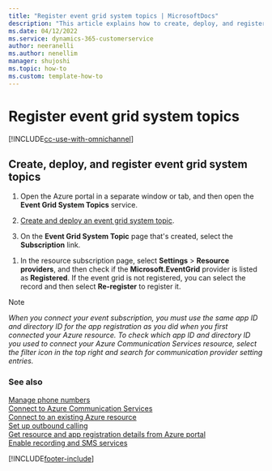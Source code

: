 ```yaml
---
title: "Register event grid system topics | MicrosoftDocs"
description: "This article explains how to create, deploy, and register event grid system topics for an existing Azure resource."
ms.date: 04/12/2022
ms.service: dynamics-365-customerservice
author: neeranelli
ms.author: nenellim
manager: shujoshi
ms.topic: how-to
ms.custom: template-how-to
---
```


# Register event grid system topics

[!INCLUDE[cc-use-with-omnichannel](../includes/cc-use-with-omnichannel.md)]

<!---
## Introduction

*Azure Communication Services integrates with Azure Event Grid to send real-time event notifications for chat, telephony, SMS, video, and voice-calling events. The Azure Event grid uses event subscriptions to route event messages to subscribers. So, to enable voice calling and SMS services, you must configure your applications to listen to Azure Communication Services events by registering event grid system topics. More information: [System topics in Azure Event Grid](/azure/event-grid/system-topics)*

This topic explains how to create, deploy, and register event grid system topics for an existing Azure resource.
--->


<!---**To create, deploy, and register event grid system topics**

1. Open the Azure portal in a separate window or tab, and open the **Event Grid System Topics** service. 
2. Select **Create** and in the **Create Event Grid System Topic** page, enter the following details.
    - **Topic Types**: Select **Azure Communication Services** from the dropdown list.
    - **Subscription**: Select the subscription from the dropdown list.
    - **Resource Group**: Select the resource group from the dropdown list.
    - **Resource**: Select the Azure resource from the dropdown list.
    - **Name**: Enter a name for the system topic.
    > [!div class="mx-imgBorder"]
    > ![Create event grid system topic.](./media/voice-channel-create-event-grid-system-topic.png "Create event grid system topic.")
3. Select **Review + create**. The system topic is validated and deployed.  
--->
## Create, deploy, and register event grid system topics

1. Open the Azure portal in a separate window or tab, and then open the **Event Grid System Topics** service.

1. [Create and deploy an event grid system topic](/azure/event-grid/create-view-manage-system-topics#create-a-system-topic).

1. On the **Event Grid System Topic** page that's created, select the **Subscription** link.
<!---
> [!div class="mx-imgBorder"]
> ![Select the resource subscription.](./media/voice-channel-resource-subscription.png "Select the resource subscription.")
--->
1. In the resource subscription page, select **Settings** > **Resource providers**, and then check if the **Microsoft.EventGrid** provider is listed as **Registered**.
   If the event grid is not registered, you can select the record and then select **Re-register** to register it.
<!---    > [!div class="mx-imgBorder"]
    > ![Event grid is listed as a registered provider.](./media/voice-channel-eventgrid-registered.png "Event grid is listed as a registered provider.")--->

> [!Note]
> *When you connect your event subscription, you must use the same app ID and directory ID for the app registration as you did when you first connected your Azure resource. To check which app ID and directory ID you used to connect your Azure Communication Services resource, select the filter icon in the top right and search for communication provider setting entries.*

### See also

[Manage phone numbers](voice-channel-manage-phone-numbers.md)  
[Connect to Azure Communication Services](voice-channel-acs-resource.md)  
[Connect to an existing Azure resource](voice-channel-connect-existing-resource.md)  
[Set up outbound calling](voice-channel-outbound-calling.md)  
[Get resource and app registration details from Azure portal](voice-channel-resource-app-details.md)  
[Enable recording and SMS services](voice-channel-sub-endpoints.md)  
  
[!INCLUDE[footer-include](../includes/footer-banner.md)]